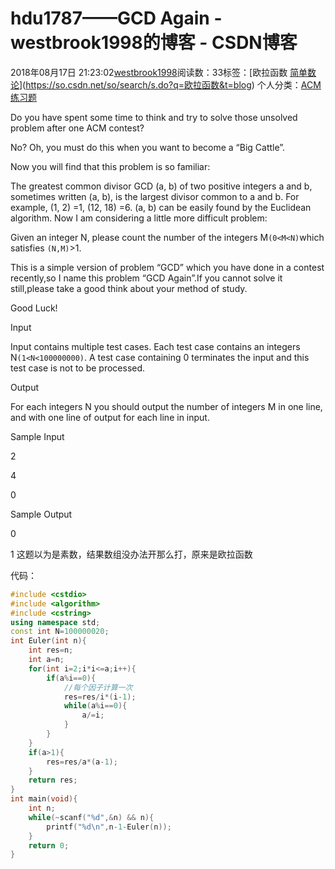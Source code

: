 # hdu1787——GCD Again - westbrook1998的博客 - CSDN博客





2018年08月17日 21:23:02[westbrook1998](https://me.csdn.net/westbrook1998)阅读数：33标签：[欧拉函数																[简单数论](https://so.csdn.net/so/search/s.do?q=简单数论&t=blog)](https://so.csdn.net/so/search/s.do?q=欧拉函数&t=blog)
个人分类：[ACM练习题](https://blog.csdn.net/westbrook1998/article/category/7652684)








> 
Do you have spent some time to think and try to solve those unsolved problem after one ACM contest?  

  No? Oh, you must do this when you want to become a “Big Cattle”.  

  Now you will find that this problem is so familiar:  

  The greatest common divisor GCD (a, b) of two positive integers a and b, sometimes written (a, b), is the largest divisor common to a and b. For example, (1, 2) =1, (12, 18) =6. (a, b) can be easily found by the Euclidean algorithm. Now I am considering a little more difficult problem:  

  Given an integer N, please count the number of the integers M`(0<M<N)`which satisfies `(N,M)`>1.  

  This is a simple version of problem “GCD” which you have done in a contest recently,so I name this problem “GCD Again”.If you cannot solve it still,please take a good think about your method of study.  

  Good Luck!  

  Input 

  Input contains multiple test cases. Each test case contains an integers N`(1<N<100000000)`. A test case containing 0 terminates the input and this test case is not to be processed.  

  Output 

  For each integers N you should output the number of integers M in one line, and with one line of output for each line in input.  

  Sample Input 

  2 

  4 

  0 

  Sample Output 

  0 

  1
这题以为是素数，结果数组没办法开那么打，原来是欧拉函数

代码：

```cpp
#include <cstdio>
#include <algorithm>
#include <cstring>
using namespace std;
const int N=100000020;
int Euler(int n){
    int res=n;
    int a=n;
    for(int i=2;i*i<=a;i++){
        if(a%i==0){
            //每个因子计算一次
            res=res/i*(i-1);
            while(a%i==0){
                a/=i;
            }
        }
    }
    if(a>1){
        res=res/a*(a-1);
    }
    return res;
}
int main(void){
    int n;
    while(~scanf("%d",&n) && n){
        printf("%d\n",n-1-Euler(n));
    }
    return 0;
}
```






